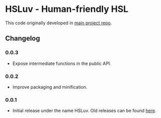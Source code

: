 # HSLuv - Human-friendly HSL

This code originally developed in [main project repo](https://github.com/hsluv/hsluv).

## Changelog

### 0.0.3

- Expose intermediate functions in the public API.

### 0.0.2

- Improve packaging and minification.

### 0.0.1

- Initial release under the name HSLuv. Old releases can be found [here](https://www.npmjs.com/package/husl).
